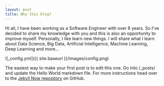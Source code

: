 ```yaml
---
layout: post
title: Why this blog?
---
```


Hi all,
I have been working as a Software Engineer with over 8 years. So I've decided to share my knowledge with you and this  is also an opportunity to improve myself. 
Personally, I like learn new things. I will share what I learn about Data Science, Big Data, Artificial Intelligence, Machine Learning, Deep Learning and more...

![_config.yml]({{ site.baseurl }}/images/config.png)

The easiest way to make your first post is to edit this one. Go into /_posts/ and update the Hello World markdown file. For more instructions head over to the [Jekyll Now repository](https://github.com/barryclark/jekyll-now) on GitHub.

